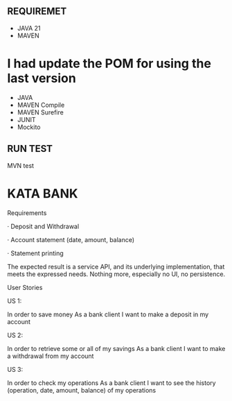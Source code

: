 
## REQUIREMET
* JAVA 21  
* MAVEN

# I had update the POM for using the last version
  - JAVA  
  - MAVEN Compile
  - MAVEN Surefire
  - JUNIT
  - Mockito 

## RUN TEST
MVN test

# KATA BANK

Requirements

·       Deposit and Withdrawal

·       Account statement (date, amount, balance)

·       Statement printing

The expected result is a service API, and its underlying implementation, that meets the expressed needs.
Nothing more, especially no UI, no persistence.

User Stories

US 1:

In order to save money
As a bank client
I want to make a deposit in my account

US 2:

In order to retrieve some or all of my savings
As a bank client
I want to make a withdrawal from my account

US 3:

In order to check my operations
As a bank client
I want to see the history (operation, date, amount, balance) of my operations
